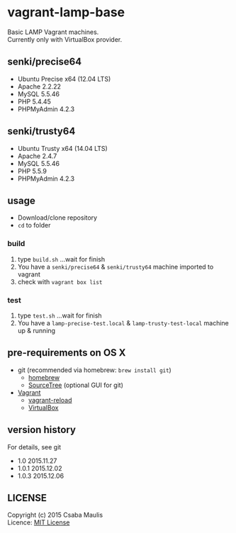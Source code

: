# vagrant-lamp-base
Basic LAMP Vagrant machines.  
Currently only with VirtualBox provider.

## senki/precise64
- Ubuntu Precise x64 (12.04 LTS)
- Apache 2.2.22 
- MySQL 5.5.46
- PHP  5.4.45
- PHPMyAdmin 4.2.3

## senki/trusty64
- Ubuntu Trusty x64 (14.04 LTS)
- Apache 2.4.7 
- MySQL 5.5.46
- PHP 5.5.9
- PHPMyAdmin 4.2.3

## usage
- Download/clone repository
- `cd` to folder

### build
1. type `build.sh` ...wait for finish
2. You have a `senki/precise64` & `senki/trusty64` machine imported to vagrant
3. check with `vagrant box list`

### test
1. type `test.sh` ...wait for finish
2. You have a `lamp-precise-test.local` & `lamp-trusty-test-local` machine up & running

## pre-requirements on OS X
- git (recommended via homebrew: `brew install git`)
    - [homebrew](http://brew.sh)
    - [SourceTree](https://www.sourcetreeapp.com) (optional GUI for git)
- [Vagrant](https://www.vagrantup.com)
    - [vagrant-reload](https://github.com/aidanns/vagrant-reload)
    - [VirtualBox](https://www.virtualbox.org)

## version history
For details, see git  

- 1.0       2015.11.27
- 1.0.1     2015.12.02
- 1.0.3     2015.12.06

## LICENSE

Copyright (c) 2015 Csaba Maulis  
Licence: [MIT License](LICENSE)
